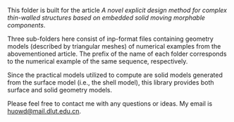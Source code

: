 This folder is built for the article _A novel explicit design method for complex thin-walled structures based on embedded solid moving morphable components_.

Three sub-folders here consist of inp-format files containing geometry models (described by triangular meshes) of numerical examples from the abovementioned article. The prefix of the name of each folder corresponds to the numerical example of the same sequence, respectively.

Since the practical models utilized to compute are solid models generated from the surface model (i.e., the shell model), this library provides both surface and solid geometry models.

Please feel free to contact me with any questions or ideas. My email is huowd@mail.dlut.edu.cn.
